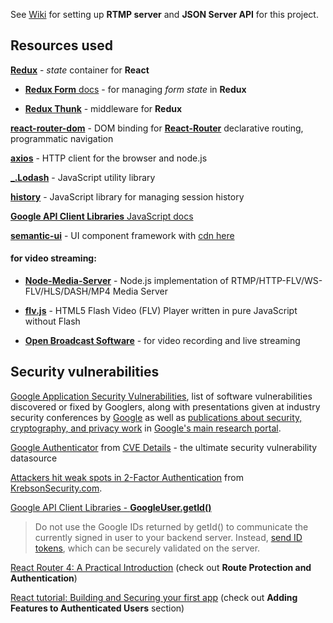 See [Wiki](https://github.com/ThuyNT13/client/wiki) for setting up **RTMP server** and **JSON Server API** for this project.

## Resources used

[**Redux**](https://redux.js.org/) - *state* container for **React**

  - [**Redux Form** docs](https://redux-form.com) - for managing *form state* in **Redux**

  - [**Redux Thunk**](https://github.com/reduxjs/redux-thunk) - middleware for **Redux**
  
[**react-router-dom**](https://www.npmjs.com/package/react-router-dom) - DOM binding for [**React-Router**](https://reacttraining.com/react-router/) declarative routing, programmatic navigation

[**axios**](https://www.npmjs.com/package/axios) - HTTP client for the browser and node.js

[**_.Lodash**](https://lodash.com/) - JavaScript utility library

[**history**](https://www.npmjs.com/package/history) - JavaScript library for managing session history 

[**Google API Client Libraries** JavaScript docs](https://developers.google.com/api-client-library/javascript/reference/referencedocs)

[**semantic-ui**](https://semantic-ui.com/) - UI component framework with [cdn here](https://cdnjs.com/libraries/semantic-ui)

#### for video streaming: 

- [**Node-Media-Server**](https://github.com/illuspas/Node-Media-Server) - Node.js implementation of RTMP/HTTP-FLV/WS-FLV/HLS/DASH/MP4 Media Server 

- [**flv.js**](https://www.npmjs.com/package/flv.js) - HTML5 Flash Video (FLV) Player written in pure JavaScript without Flash

- [**Open Broadcast Software**](https://obsproject.com) - for video recording and live streaming

## Security vulnerabilities

[Google Application Security Vulnerabilities](https://www.google.com/about/appsecurity/research/), list of software vulnerabilities discovered or fixed by Googlers, along with presentations given at industry security conferences by [Google](https://www.google.com) as well as [publications about security, cryptography, and privacy work](https://ai.google/research/pubs?area=SecurityPrivacyandAbusePrevention) in [Google's main research portal](https://ai.google/research/).

[Google Authenticator](https://www.cvedetails.com/product/25099/Google-Authenticator.html) from [CVE Details](https://www.cvedetails.com) - the ultimate security vulnerability datasource

[Attackers hit weak spots in 2-Factor Authentication](https://krebsonsecurity.com/2012/06/attackers-target-weak-spots-in-2-factor-authentication/) from [KrebsonSecurity.com](https://krebsonsecurity.com).

[Google API Client Libraries - **GoogleUser.getId()**](https://developers.google.com/api-client-library/javascript/reference/referencedocs#googleusergetid)

> Do not use the Google IDs returned by getId() to communicate the currently signed in user to your backend server. Instead, [send ID tokens](https://developers.google.com/identity/sign-in/web/backend-auth), which can be securely validated on the server.

[React Router 4: A Practical Introduction](https://auth0.com/blog/react-router-4-practical-tutorial/) (check out **Route Protection and Authentication**)

[React tutorial: Building and Securing your first app](https://auth0.com/blog/react-tutorial-building-and-securing-your-first-app/) (check out **Adding Features to Authenticated Users** section)
